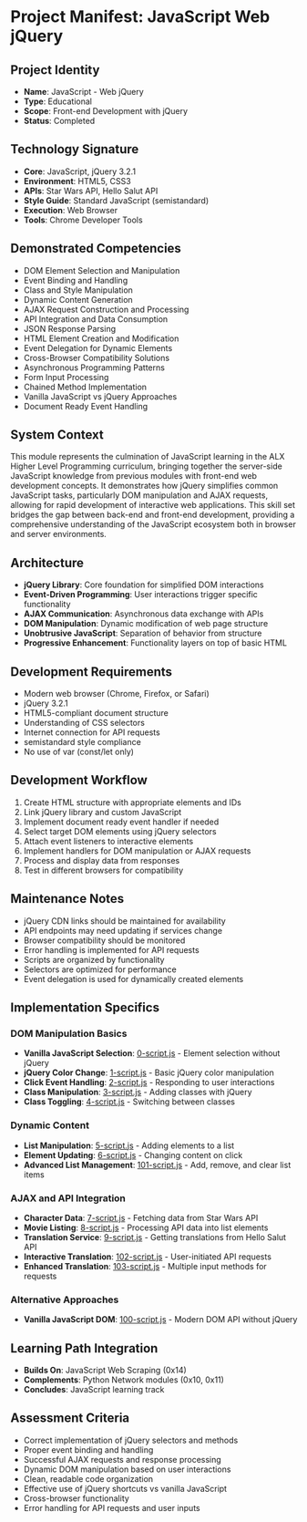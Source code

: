 # Project Manifest: JavaScript Web jQuery

## Project Identity
- **Name**: JavaScript - Web jQuery
- **Type**: Educational
- **Scope**: Front-end Development with jQuery
- **Status**: Completed

## Technology Signature
- **Core**: JavaScript, jQuery 3.2.1
- **Environment**: HTML5, CSS3
- **APIs**: Star Wars API, Hello Salut API
- **Style Guide**: Standard JavaScript (semistandard)
- **Execution**: Web Browser
- **Tools**: Chrome Developer Tools

## Demonstrated Competencies
- DOM Element Selection and Manipulation
- Event Binding and Handling
- Class and Style Manipulation
- Dynamic Content Generation
- AJAX Request Construction and Processing
- API Integration and Data Consumption
- JSON Response Parsing
- HTML Element Creation and Modification
- Event Delegation for Dynamic Elements
- Cross-Browser Compatibility Solutions
- Asynchronous Programming Patterns
- Form Input Processing
- Chained Method Implementation
- Vanilla JavaScript vs jQuery Approaches
- Document Ready Event Handling

## System Context
This module represents the culmination of JavaScript learning in the ALX Higher Level Programming curriculum, bringing together the server-side JavaScript knowledge from previous modules with front-end web development concepts. It demonstrates how jQuery simplifies common JavaScript tasks, particularly DOM manipulation and AJAX requests, allowing for rapid development of interactive web applications. This skill set bridges the gap between back-end and front-end development, providing a comprehensive understanding of the JavaScript ecosystem both in browser and server environments.

## Architecture
- **jQuery Library**: Core foundation for simplified DOM interactions
- **Event-Driven Programming**: User interactions trigger specific functionality
- **AJAX Communication**: Asynchronous data exchange with APIs
- **DOM Manipulation**: Dynamic modification of web page structure
- **Unobtrusive JavaScript**: Separation of behavior from structure
- **Progressive Enhancement**: Functionality layers on top of basic HTML

## Development Requirements
- Modern web browser (Chrome, Firefox, or Safari)
- jQuery 3.2.1
- HTML5-compliant document structure
- Understanding of CSS selectors
- Internet connection for API requests
- semistandard style compliance
- No use of var (const/let only)

## Development Workflow
1. Create HTML structure with appropriate elements and IDs
2. Link jQuery library and custom JavaScript
3. Implement document ready event handler if needed
4. Select target DOM elements using jQuery selectors
5. Attach event listeners to interactive elements
6. Implement handlers for DOM manipulation or AJAX requests
7. Process and display data from responses
8. Test in different browsers for compatibility

## Maintenance Notes
- jQuery CDN links should be maintained for availability
- API endpoints may need updating if services change
- Browser compatibility should be monitored
- Error handling is implemented for API requests
- Scripts are organized by functionality
- Selectors are optimized for performance
- Event delegation is used for dynamically created elements

## Implementation Specifics

### DOM Manipulation Basics
- **Vanilla JavaScript Selection**: [0-script.js](./0-script.js) - Element selection without jQuery
- **jQuery Color Change**: [1-script.js](./1-script.js) - Basic jQuery color manipulation
- **Click Event Handling**: [2-script.js](./2-script.js) - Responding to user interactions
- **Class Manipulation**: [3-script.js](./3-script.js) - Adding classes with jQuery
- **Class Toggling**: [4-script.js](./4-script.js) - Switching between classes

### Dynamic Content
- **List Manipulation**: [5-script.js](./5-script.js) - Adding elements to a list
- **Element Updating**: [6-script.js](./6-script.js) - Changing content on click
- **Advanced List Management**: [101-script.js](./101-script.js) - Add, remove, and clear list items

### AJAX and API Integration
- **Character Data**: [7-script.js](./7-script.js) - Fetching data from Star Wars API
- **Movie Listing**: [8-script.js](./8-script.js) - Processing API data into list elements
- **Translation Service**: [9-script.js](./9-script.js) - Getting translations from Hello Salut API
- **Interactive Translation**: [102-script.js](./102-script.js) - User-initiated API requests
- **Enhanced Translation**: [103-script.js](./103-script.js) - Multiple input methods for requests

### Alternative Approaches
- **Vanilla JavaScript DOM**: [100-script.js](./100-script.js) - Modern DOM API without jQuery

## Learning Path Integration
- **Builds On**: JavaScript Web Scraping (0x14)
- **Complements**: Python Network modules (0x10, 0x11)
- **Concludes**: JavaScript learning track

## Assessment Criteria
- Correct implementation of jQuery selectors and methods
- Proper event binding and handling
- Successful AJAX requests and response processing
- Dynamic DOM manipulation based on user interactions
- Clean, readable code organization
- Effective use of jQuery shortcuts vs vanilla JavaScript
- Cross-browser functionality
- Error handling for API requests and user inputs